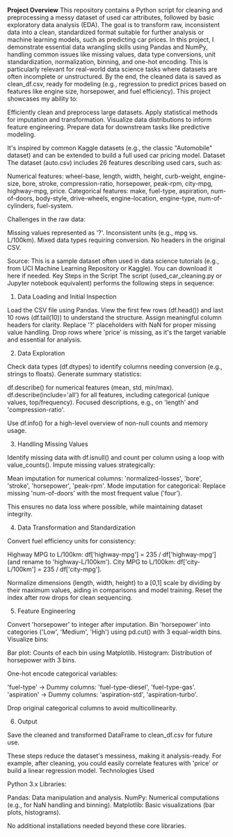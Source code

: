 **Project Overview**
This repository contains a Python script for cleaning and preprocessing a messy dataset of used car attributes, followed by basic exploratory data analysis (EDA). The goal is to transform raw, inconsistent data into a clean, standardized format suitable for further analysis or machine learning models, such as predicting car prices.
In this project, I demonstrate essential data wrangling skills using Pandas and NumPy, handling common issues like missing values, data type conversions, unit standardization, normalization, binning, and one-hot encoding. This is particularly relevant for real-world data science tasks where datasets are often incomplete or unstructured. By the end, the cleaned data is saved as clean_df.csv, ready for modeling (e.g., regression to predict prices based on features like engine size, horsepower, and fuel efficiency).
This project showcases my ability to:

Efficiently clean and preprocess large datasets.
Apply statistical methods for imputation and transformation.
Visualize data distributions to inform feature engineering.
Prepare data for downstream tasks like predictive modeling.

It's inspired by common Kaggle datasets (e.g., the classic "Automobile" dataset) and can be extended to build a full used car pricing model.
Dataset
The dataset (auto.csv) includes 26 features describing used cars, such as:

Numerical features: wheel-base, length, width, height, curb-weight, engine-size, bore, stroke, compression-ratio, horsepower, peak-rpm, city-mpg, highway-mpg, price.
Categorical features: make, fuel-type, aspiration, num-of-doors, body-style, drive-wheels, engine-location, engine-type, num-of-cylinders, fuel-system.

Challenges in the raw data:

Missing values represented as '?'.
Inconsistent units (e.g., mpg vs. L/100km).
Mixed data types requiring conversion.
No headers in the original CSV.

Source: This is a sample dataset often used in data science tutorials (e.g., from UCI Machine Learning Repository or Kaggle). You can download it here if needed.
Key Steps in the Script
The script (used_car_cleaning.py or Jupyter notebook equivalent) performs the following steps in sequence:
1. Data Loading and Initial Inspection

Load the CSV file using Pandas.
View the first few rows (df.head()) and last 10 rows (df.tail(10)) to understand the structure.
Assign meaningful column headers for clarity.
Replace '?' placeholders with NaN for proper missing value handling.
Drop rows where 'price' is missing, as it's the target variable and essential for analysis.

2. Data Exploration

Check data types (df.dtypes) to identify columns needing conversion (e.g., strings to floats).
Generate summary statistics:

df.describe() for numerical features (mean, std, min/max).
df.describe(include='all') for all features, including categorical (unique values, top/frequency).
Focused descriptions, e.g., on 'length' and 'compression-ratio'.


Use df.info() for a high-level overview of non-null counts and memory usage.

3. Handling Missing Values

Identify missing data with df.isnull() and count per column using a loop with value_counts().
Impute missing values strategically:

Mean imputation for numerical columns: 'normalized-losses', 'bore', 'stroke', 'horsepower', 'peak-rpm'.
Mode imputation for categorical: Replace missing 'num-of-doors' with the most frequent value ('four').


This ensures no data loss where possible, while maintaining dataset integrity.

4. Data Transformation and Standardization

Convert fuel efficiency units for consistency:

Highway MPG to L/100km: df['highway-mpg'] = 235 / df['highway-mpg'] (and rename to 'highway-L/100km').
City MPG to L/100km: df['city-L/100km'] = 235 / df['city-mpg'].


Normalize dimensions (length, width, height) to a [0,1] scale by dividing by their maximum values, aiding in comparisons and model training.
Reset the index after row drops for clean sequencing.

5. Feature Engineering

Convert 'horsepower' to integer after imputation.
Bin 'horsepower' into categories ('Low', 'Medium', 'High') using pd.cut() with 3 equal-width bins.
Visualize bins:

Bar plot: Counts of each bin using Matplotlib.
Histogram: Distribution of horsepower with 3 bins.


One-hot encode categorical variables:

'fuel-type' → Dummy columns: 'fuel-type-diesel', 'fuel-type-gas'.
'aspiration' → Dummy columns: 'aspiration-std', 'aspiration-turbo'.


Drop original categorical columns to avoid multicollinearity.

6. Output

Save the cleaned and transformed DataFrame to clean_df.csv for future use.

These steps reduce the dataset's messiness, making it analysis-ready. For example, after cleaning, you could easily correlate features with 'price' or build a linear regression model.
Technologies Used

Python 3.x
Libraries:

Pandas: Data manipulation and analysis.
NumPy: Numerical computations (e.g., for NaN handling and binning).
Matplotlib: Basic visualizations (bar plots, histograms).


No additional installations needed beyond these core libraries.
